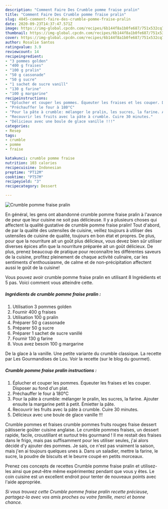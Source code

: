 ```yaml
---
description: "Comment Faire Des Crumble pomme fraise pralin"
title: "Comment Faire Des Crumble pomme fraise pralin"
slug: 4845-comment-faire-des-crumble-pomme-fraise-pralin
date: 2020-09-23T14:37:47.571Z
image: https://img-global.cpcdn.com/recipes/6b144f8a1b0fe687/751x532cq70/crumble-pomme-fraise-pralin-photo-principale-de-la-recette.jpg
thumbnail: https://img-global.cpcdn.com/recipes/6b144f8a1b0fe687/751x532cq70/crumble-pomme-fraise-pralin-photo-principale-de-la-recette.jpg
cover: https://img-global.cpcdn.com/recipes/6b144f8a1b0fe687/751x532cq70/crumble-pomme-fraise-pralin-photo-principale-de-la-recette.jpg
author: Rosalie Santos
ratingvalue: 3.9
reviewcount: 14
recipeingredient:
- "3 pommes golden"
- "400 g fraises"
- "100 g pralin"
- "50 g cassonade"
- "50 g sucre"
- "1 sachet de sucre vanill"
- "130 g farine"
- "100 g margarine"
recipeinstructions:
- "Éplucher et couper les pommes. Équeuter les fraises et les couper. Disposer au fond d&#39;un plat."
- "Préchauffer le four à 180°C"
- "Pour la pâte à crumble: mélanger le pralin, les sucres, la farine. Ajouter ensuite la margarine petit à petit. Émietter la pâte."
- "Recouvrir les fruits avec la pâte à crumble. Cuire 30 minutes."
- "Délicieux avec une boule de glace vanille !!!"
categories:
- Resep
tags:
- crumble
- pomme
- fraise

katakunci: crumble pomme fraise 
nutrition: 103 calories
recipecuisine: Indonesian
preptime: "PT12M"
cooktime: "PT57M"
recipeyield: "3"
recipecategory: Dessert

---
```



![Crumble pomme fraise pralin](https://img-global.cpcdn.com/recipes/6b144f8a1b0fe687/751x532cq70/crumble-pomme-fraise-pralin-photo-principale-de-la-recette.jpg)

En général, les gens ont abandonné crumble pomme fraise pralin à l'avance de peur que leur cuisine ne soit pas délicieuse. Il y a plusieurs choses qui affectent la qualité gustative de crumble pomme fraise pralin! Tout d'abord, de par la qualité des ustensiles de cuisine, veillez toujours à utiliser des ustensiles de cuisine de qualité, toujours en bon état et propres. De plus, pour que la nourriture ait un goût plus délicieux, vous devez bien sûr utiliser diverses épices afin que la nourriture préparée ait un goût délicieux. De plus, prenez beaucoup de pratique pour reconnaître les différentes saveurs de la cuisine, profitez pleinement de chaque activité culinaire, car les sentiments d'enthousiasme, de calme et de non-précipitation affectent aussi le goût de la cuisine!

<!--inarticleads1-->

Vous pouvez avoir crumble pomme fraise pralin en utilisant 8 Ingrédients et 5 pas. Voici comment vous atteindre cette.

##### Ingrédients de crumble pomme fraise pralin :

1. Utilisation 3 pommes golden
1. Fournir 400 g fraises
1. Utilisation 100 g pralin
1. Préparer 50 g cassonade
1. Préparer 50 g sucre
1. Préparer 1 sachet de sucre vanillé
1. Fournir 130 g farine
1. Vous avez besoin 100 g margarine


De la glace à la vanille. Une petite variante du crumble classique. La recette par Les Gourmandises de Lou. Voir la recette (sur le blog du gourmet). 

<!--inarticleads2-->

##### Crumble pomme fraise pralin instructions :

1. Éplucher et couper les pommes. Équeuter les fraises et les couper. Disposer au fond d&#39;un plat.
1. Préchauffer le four à 180°C
1. Pour la pâte à crumble: mélanger le pralin, les sucres, la farine. Ajouter ensuite la margarine petit à petit. Émietter la pâte.
1. Recouvrir les fruits avec la pâte à crumble. Cuire 30 minutes.
1. Délicieux avec une boule de glace vanille !!!


Crumble pommes et fraises crumble pommes fruits rouges fraise dessert pâtisserie goûter cuisine anglaise. Le crumble pommes fraises, un dessert rapide, facile, croustillant et surtout très gourmand ! Il me restait des fraises dans le frigo, mais pas suffisamment pour les utiliser seules, j&#39;ai alors décidé d&#39;y ajouter des pommes. Je sais, ce n&#39;est pas vraiment la saison, mais j&#39;en ai toujours quelques unes à. Dans un saladier, mettre la farine, le sucre, la poudre de biscuits et le beurre coupé en petits morceaux. 

<!--inarticleads1-->

<p>
Prenez ces concepts de recettes Crumble pomme fraise pralin et utilisez-les ainsi que peut-être même expérimentez pendant que vous y êtes. Le coin cuisine est un excellent endroit pour tenter de nouveaux points avec l'aide appropriée.
</p>

<p>
<i>Si vous trouvez cette Crumble pomme fraise pralin recette précieuse, partagez-la avec vos amis proches ou votre famille, merci et bonne chance.</i>
</p>
